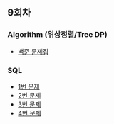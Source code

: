 ## 9회차
### Algorithm (위상정렬/Tree DP)  
- [백준 문제집](https://www.acmicpc.net/group/workbook/view/16230/53371)

### SQL
- [1번 문제]()  
- [2번 문제]()  
- [3번 문제]()  
- [4번 문제]()  